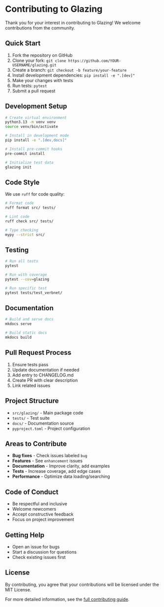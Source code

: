 # Contributing to Glazing

Thank you for your interest in contributing to Glazing! We welcome contributions from the community.

## Quick Start

1. Fork the repository on GitHub
2. Clone your fork: `git clone https://github.com/YOUR-USERNAME/glazing.git`
3. Create a branch: `git checkout -b feature/your-feature`
4. Install development dependencies: `pip install -e ".[dev]"`
5. Make your changes with tests
6. Run tests: `pytest`
7. Submit a pull request

## Development Setup

```bash
# Create virtual environment
python3.13 -m venv venv
source venv/bin/activate

# Install in development mode
pip install -e ".[dev,docs]"

# Install pre-commit hooks
pre-commit install

# Initialize test data
glazing init
```

## Code Style

We use `ruff` for code quality:

```bash
# Format code
ruff format src/ tests/

# Lint code
ruff check src/ tests/

# Type checking
mypy --strict src/
```

## Testing

```bash
# Run all tests
pytest

# Run with coverage
pytest --cov=glazing

# Run specific test
pytest tests/test_verbnet/
```

## Documentation

```bash
# Build and serve docs
mkdocs serve

# Build static docs
mkdocs build
```

## Pull Request Process

1. Ensure tests pass
2. Update documentation if needed
3. Add entry to CHANGELOG.md
4. Create PR with clear description
5. Link related issues

## Project Structure

- `src/glazing/` - Main package code
- `tests/` - Test suite
- `docs/` - Documentation source
- `pyproject.toml` - Project configuration

## Areas to Contribute

- **Bug fixes** - Check issues labeled `bug`
- **Features** - See `enhancement` issues
- **Documentation** - Improve clarity, add examples
- **Tests** - Increase coverage, add edge cases
- **Performance** - Optimize data loading/searching

## Code of Conduct

- Be respectful and inclusive
- Welcome newcomers
- Accept constructive feedback
- Focus on project improvement

## Getting Help

- Open an issue for bugs
- Start a discussion for questions
- Check existing issues first

## License

By contributing, you agree that your contributions will be licensed under the MIT License.

For more detailed information, see the [full contributing guide](https://glazing.readthedocs.io/en/latest/contributing/).
